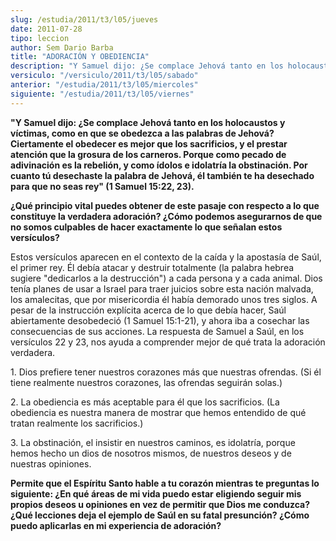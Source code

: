 ```yaml
---
slug: /estudia/2011/t3/l05/jueves
date: 2011-07-28
tipo: leccion
author: Sem Dario Barba
title: "ADORACIÓN Y OBEDIENCIA"
description: "Y Samuel dijo: ¿Se complace Jehová tanto en los holocaustos y víctimas, como en  que se obedezca a las palabras de Jehová? Ciertamente el obedecer es mejor que  los sacrificios, y el prestar atención que la grosura de los carneros."
versiculo: "/versiculo/2011/t3/l05/sabado"
anterior: "/estudia/2011/t3/l05/miercoles"
siguiente: "/estudia/2011/t3/l05/viernes"
---
```


**"Y Samuel dijo: ¿Se complace Jehová tanto en los holocaustos y víctimas, como en que se obedezca a las palabras de Jehová? Ciertamente el obedecer es mejor que los sacrificios, y el prestar atención que la grosura de los carneros. Porque como pecado de adivinación es la rebelión, y como ídolos e idolatría la obstinación. Por cuanto tú desechaste la palabra de Jehová, él también te ha desechado para que no seas rey" (1 Samuel 15:22, 23).**

**¿Qué principio vital puedes obtener de este pasaje con respecto a lo que constituye la verdadera adoración? ¿Cómo podemos asegurarnos de que no somos culpables de hacer exactamente lo que señalan estos versículos?**

Estos versículos aparecen en el contexto de la caída y la apostasía de Saúl, el primer rey. Él debía atacar y destruir totalmente (la palabra hebrea sugiere "dedicarlos a la destrucción") a cada persona y a cada animal. Dios tenía planes de usar a Israel para traer juicios sobre esta nación malvada, los amalecitas, que por misericordia él había demorado unos tres siglos. A pesar de la instrucción explícita acerca de lo que debía hacer, Saúl abiertamente desobedeció (1 Samuel 15:1-21), y ahora iba a cosechar las consecuencias de sus acciones. La respuesta de Samuel a Saúl, en los versículos 22 y 23, nos ayuda a comprender mejor de qué trata la adoración verdadera.

1\. Dios prefiere tener nuestros corazones más que nuestras ofrendas. (Si él tiene realmente nuestros corazones, las ofrendas seguirán solas.)

2\. La obediencia es más aceptable para él que los sacrificios. (La obediencia es nuestra manera de mostrar que hemos entendido de qué tratan realmente los sacrificios.)

3\. La obstinación, el insistir en nuestros caminos, es idolatría, porque hemos hecho un dios de nosotros mismos, de nuestros deseos y de nuestras opiniones.

**Permite que el Espíritu Santo hable a tu corazón mientras te preguntas lo siguiente: ¿En qué áreas de mi vida puedo estar eligiendo seguir mis propios deseos u opiniones en vez de permitir que Dios me conduzca? ¿Qué lecciones deja el ejemplo de Saúl en su fatal presunción? ¿Cómo puedo aplicarlas en mi experiencia de adoración?**
